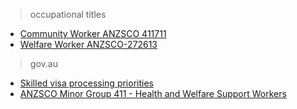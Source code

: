 > occupational titles

- [Community Worker ANZSCO 411711](https://www.acwa.org.au/migrants/skills-assessment-criteria/community-worker/) 
- [Welfare Worker ANZSCO-272613](https://www.acwa.org.au/migrants/skills-assessment-criteria/welfare-worker/)


> gov.au

- ​​​​​​​​​​[Skilled visa processing priorities](https://immi.homeaffairs.gov.au/visas/getting-a-visa/visa-processing-times/skilled-visa-processing-priorities)
- [ANZSCO Minor Group 411 - Health and Welfare Support Workers](https://www.abs.gov.au/statistics/classifications/anzsco-australian-and-new-zealand-standard-classification-occupations/2021/browse-classification/4/41/411/4117) 

